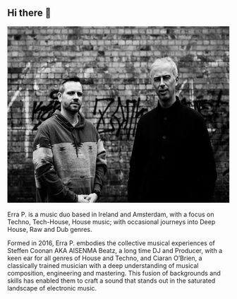 ## Hi there 👋

<div id="header" align="center">
<img src="https://github.com/errap/errap/blob/main/errap.png" alt="An image of Irish electronic duo, Erra P." width="600" height="400" class="centerImage">
</div>

<p>Erra P. is a music duo based in Ireland and Amsterdam, with a focus on Techno, Tech-House, House music; with occasional journeys into Deep House, Raw and Dub genres.

Formed in 2016, Erra P. embodies the collective musical experiences of Steffen Coonan AKA AISENMA Beatz, a long time DJ and Producer, with a keen ear for all genres of House and Techno, and Ciaran O’Brien, a classically trained musician with a deep understanding of musical composition, engineering and mastering. This fusion of backgrounds and skills has enabled them to craft a sound that stands out in the saturated landscape of electronic music.</p>

